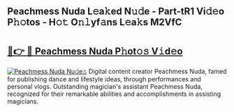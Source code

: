 ## Peachmess Nuda L𝚎a𝚔ed N𝚞𝚍e - Part-tR1 Vi𝚍𝚎o P𝚑𝚘tos - H𝚘𝚝 O𝚗𝚕yf𝚊ns L𝚎a𝚔s M2VfC

# <h2><a href="http://kf00cpg.oniu.top/?m=Peachmess+Nuda">🔗👉 🔴 Peachmess Nuda P𝚑ot𝚘𝚜 V𝚒d𝚎o</a></h2>

[![Peachmess Nuda Nu𝚍e𝚜](https://i.imgur.com/0qMVB7G.gif)](http://kf00cpg.oniu.top/?m=Peachmess+Nuda)
Digital content creator Peachmess Nuda, famed for publishing dance and lifestyle ideas, through performances and personal vlogs. Outstanding magician's assistant Peachmess Nuda, recognized for their remarkable abilities and accomplishments in assisting magicians.  

